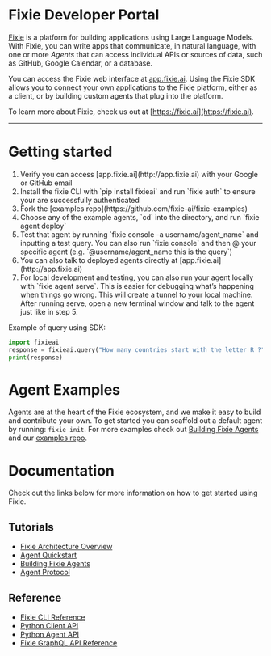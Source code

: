 # Fixie Developer Portal

[Fixie](https://fixie.ai) is a platform for building applications using Large Language
Models. With Fixie, you can write apps that communicate, in natural
language, with one or more *Agents* that can access individual APIs or
sources of data, such as GitHub, Google Calendar, or a database.

You can access the Fixie web interface at [app.fixie.ai](https://app.fixie.ai).
Using the Fixie SDK allows you to connect your own
applications to the Fixie platform, either as a client, or by
building custom agents that plug into the platform.

To learn more about Fixie, check us out at [https://fixie.ai](https://fixie.ai).

---

# Getting started

<ol>
  <li>Verify you can access [app.fixie.ai](http://app.fixie.ai) with your Google or GitHub email</li>
  <li>Install the fixie CLI with `pip install fixieai` and run `fixie auth` to ensure your are successfully authenticated</li>
  <li>Fork the [examples repo](https://github.com/fixie-ai/fixie-examples)</li>
  <li>Choose any of the example agents, `cd` into the directory, and run `fixie agent deploy`</li>
  <li>Test that agent by running `fixie console -a username/agent_name` and inputting a test query. You can also run `fixie console` and then @ your specific agent (e.g. `@username/agent_name this is the query`)</li>
  <li>You can also talk to deployed agents directly at [app.fixie.ai](http://app.fixie.ai)</li>
  <li>For local development and testing, you can also run your agent locally with `fixie agent serve`. This is easier for debugging what’s happening when things go wrong. This will create a tunnel to your local machine. After running serve, open a new terminal window and talk to the agent just like in step 5.</li>
</ol>

Example of query using SDK:

```py
import fixieai
response = fixieai.query("How many countries start with the letter R ?")
print(response)
```

# Agent Examples

Agents are at the heart of the Fixie ecosystem, and we make it easy to build and contribute your own. To get started you can scaffold out a default agent by running: `fixie init`. For more examples
check out [Building Fixie Agents](agents.md) and our [examples repo](https://github.com/fixie-ai/fixie-examples).

# Documentation

Check out the links below for more information on how to get started using Fixie.

## Tutorials

* [Fixie Architecture Overview](architecture.md)
* [Agent Quickstart](agent-quickstart.md)
* [Building Fixie Agents](agents.md)
* [Agent Protocol](agent-protocol.md)

## Reference

* [Fixie CLI Reference](cli.md)
* [Python Client API](python-client-api.md)
* [Python Agent API](python-agent-api.md)
* [Fixie GraphQL API Reference](https://app.fixie.ai/static/docs/index.html)

